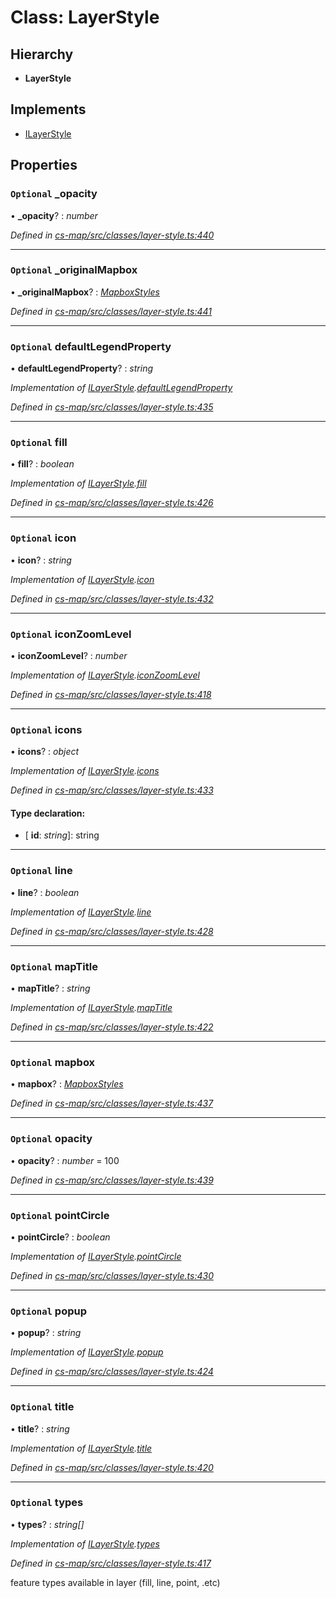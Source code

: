 # Class: LayerStyle

## Hierarchy

* **LayerStyle**

## Implements

* [ILayerStyle](../interfaces/_cs_map_src_classes_layer_style_.ilayerstyle.md)

## Properties

### `Optional` _opacity

• **_opacity**? : *number*

*Defined in [cs-map/src/classes/layer-style.ts:440](https://github.com/TNOCS/csnext/blob/40018c3a/packages/cs-map/src/classes/layer-style.ts#L440)*

___

### `Optional` _originalMapbox

• **_originalMapbox**? : *[MapboxStyles](_cs_map_src_classes_layer_style_.mapboxstyles.md)*

*Defined in [cs-map/src/classes/layer-style.ts:441](https://github.com/TNOCS/csnext/blob/40018c3a/packages/cs-map/src/classes/layer-style.ts#L441)*

___

### `Optional` defaultLegendProperty

• **defaultLegendProperty**? : *string*

*Implementation of [ILayerStyle](../interfaces/_cs_map_src_classes_layer_style_.ilayerstyle.md).[defaultLegendProperty](../interfaces/_cs_map_src_classes_layer_style_.ilayerstyle.md#optional-defaultlegendproperty)*

*Defined in [cs-map/src/classes/layer-style.ts:435](https://github.com/TNOCS/csnext/blob/40018c3a/packages/cs-map/src/classes/layer-style.ts#L435)*

___

### `Optional` fill

• **fill**? : *boolean*

*Implementation of [ILayerStyle](../interfaces/_cs_map_src_classes_layer_style_.ilayerstyle.md).[fill](../interfaces/_cs_map_src_classes_layer_style_.ilayerstyle.md#optional-fill)*

*Defined in [cs-map/src/classes/layer-style.ts:426](https://github.com/TNOCS/csnext/blob/40018c3a/packages/cs-map/src/classes/layer-style.ts#L426)*

___

### `Optional` icon

• **icon**? : *string*

*Implementation of [ILayerStyle](../interfaces/_cs_map_src_classes_layer_style_.ilayerstyle.md).[icon](../interfaces/_cs_map_src_classes_layer_style_.ilayerstyle.md#optional-icon)*

*Defined in [cs-map/src/classes/layer-style.ts:432](https://github.com/TNOCS/csnext/blob/40018c3a/packages/cs-map/src/classes/layer-style.ts#L432)*

___

### `Optional` iconZoomLevel

• **iconZoomLevel**? : *number*

*Implementation of [ILayerStyle](../interfaces/_cs_map_src_classes_layer_style_.ilayerstyle.md).[iconZoomLevel](../interfaces/_cs_map_src_classes_layer_style_.ilayerstyle.md#optional-iconzoomlevel)*

*Defined in [cs-map/src/classes/layer-style.ts:418](https://github.com/TNOCS/csnext/blob/40018c3a/packages/cs-map/src/classes/layer-style.ts#L418)*

___

### `Optional` icons

• **icons**? : *object*

*Implementation of [ILayerStyle](../interfaces/_cs_map_src_classes_layer_style_.ilayerstyle.md).[icons](../interfaces/_cs_map_src_classes_layer_style_.ilayerstyle.md#optional-icons)*

*Defined in [cs-map/src/classes/layer-style.ts:433](https://github.com/TNOCS/csnext/blob/40018c3a/packages/cs-map/src/classes/layer-style.ts#L433)*

#### Type declaration:

* \[ **id**: *string*\]: string

___

### `Optional` line

• **line**? : *boolean*

*Implementation of [ILayerStyle](../interfaces/_cs_map_src_classes_layer_style_.ilayerstyle.md).[line](../interfaces/_cs_map_src_classes_layer_style_.ilayerstyle.md#optional-line)*

*Defined in [cs-map/src/classes/layer-style.ts:428](https://github.com/TNOCS/csnext/blob/40018c3a/packages/cs-map/src/classes/layer-style.ts#L428)*

___

### `Optional` mapTitle

• **mapTitle**? : *string*

*Implementation of [ILayerStyle](../interfaces/_cs_map_src_classes_layer_style_.ilayerstyle.md).[mapTitle](../interfaces/_cs_map_src_classes_layer_style_.ilayerstyle.md#optional-maptitle)*

*Defined in [cs-map/src/classes/layer-style.ts:422](https://github.com/TNOCS/csnext/blob/40018c3a/packages/cs-map/src/classes/layer-style.ts#L422)*

___

### `Optional` mapbox

• **mapbox**? : *[MapboxStyles](_cs_map_src_classes_layer_style_.mapboxstyles.md)*

*Defined in [cs-map/src/classes/layer-style.ts:437](https://github.com/TNOCS/csnext/blob/40018c3a/packages/cs-map/src/classes/layer-style.ts#L437)*

___

### `Optional` opacity

• **opacity**? : *number* = 100

*Defined in [cs-map/src/classes/layer-style.ts:439](https://github.com/TNOCS/csnext/blob/40018c3a/packages/cs-map/src/classes/layer-style.ts#L439)*

___

### `Optional` pointCircle

• **pointCircle**? : *boolean*

*Implementation of [ILayerStyle](../interfaces/_cs_map_src_classes_layer_style_.ilayerstyle.md).[pointCircle](../interfaces/_cs_map_src_classes_layer_style_.ilayerstyle.md#optional-pointcircle)*

*Defined in [cs-map/src/classes/layer-style.ts:430](https://github.com/TNOCS/csnext/blob/40018c3a/packages/cs-map/src/classes/layer-style.ts#L430)*

___

### `Optional` popup

• **popup**? : *string*

*Implementation of [ILayerStyle](../interfaces/_cs_map_src_classes_layer_style_.ilayerstyle.md).[popup](../interfaces/_cs_map_src_classes_layer_style_.ilayerstyle.md#optional-popup)*

*Defined in [cs-map/src/classes/layer-style.ts:424](https://github.com/TNOCS/csnext/blob/40018c3a/packages/cs-map/src/classes/layer-style.ts#L424)*

___

### `Optional` title

• **title**? : *string*

*Implementation of [ILayerStyle](../interfaces/_cs_map_src_classes_layer_style_.ilayerstyle.md).[title](../interfaces/_cs_map_src_classes_layer_style_.ilayerstyle.md#optional-title)*

*Defined in [cs-map/src/classes/layer-style.ts:420](https://github.com/TNOCS/csnext/blob/40018c3a/packages/cs-map/src/classes/layer-style.ts#L420)*

___

### `Optional` types

• **types**? : *string[]*

*Implementation of [ILayerStyle](../interfaces/_cs_map_src_classes_layer_style_.ilayerstyle.md).[types](../interfaces/_cs_map_src_classes_layer_style_.ilayerstyle.md#optional-types)*

*Defined in [cs-map/src/classes/layer-style.ts:417](https://github.com/TNOCS/csnext/blob/40018c3a/packages/cs-map/src/classes/layer-style.ts#L417)*

feature types available in layer (fill, line, point, .etc)
